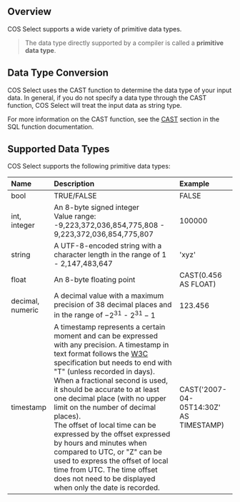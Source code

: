 ## Overview

COS Select supports a wide variety of primitive data types.

> The data type directly supported by a compiler is called a **primitive data type**.

## Data Type Conversion

COS Select uses the CAST function to determine the data type of your input data. In general, if you do not specify a data type through the CAST function, COS Select will treat the input data as string type.

For more information on the CAST function, see the [CAST](https://intl.cloud.tencent.com/document/product/436/32474#cast) section in the SQL function documentation.

## Supported Data Types

COS Select supports the following primitive data types:

| Name | Description | Example |
| :--------------- | :----------------------------------------------------------- | :--------------------------------------- |
| bool | TRUE/FALSE | FALSE |
| int, integer | An 8-byte signed integer <br>Value range: -9,223,372,036,854,775,808 - 9,223,372,036,854,775,807 | 100000 |
| string | A UTF-8-encoded string with a character length in the range of 1 - 2,147,483,647 | 'xyz' |
| float | An 8-byte floating point | CAST(0.456 AS FLOAT) |
| decimal, numeric | A decimal value with a maximum precision of 38 decimal places and in the range of $-2^{31}$ - $2^{31}-1$ | 123.456 |
| timestamp | A timestamp represents a certain moment and can be expressed with any precision. A timestamp in text format follows the [W3C](https://www.w3.org/TR/NOTE-datetime) specification but needs to end with "T" (unless recorded in days).<br>When a fractional second is used, it should be accurate to at least one decimal place (with no upper limit on the number of decimal places).<br>The offset of local time can be expressed by the offset expressed by hours and minutes when compared to UTC, or "Z" can be used to express the offset of local time from UTC. The time offset does not need to be displayed when only the date is recorded. | CAST('2007-04-05T14:30Z' AS TIMESTAMP) |
